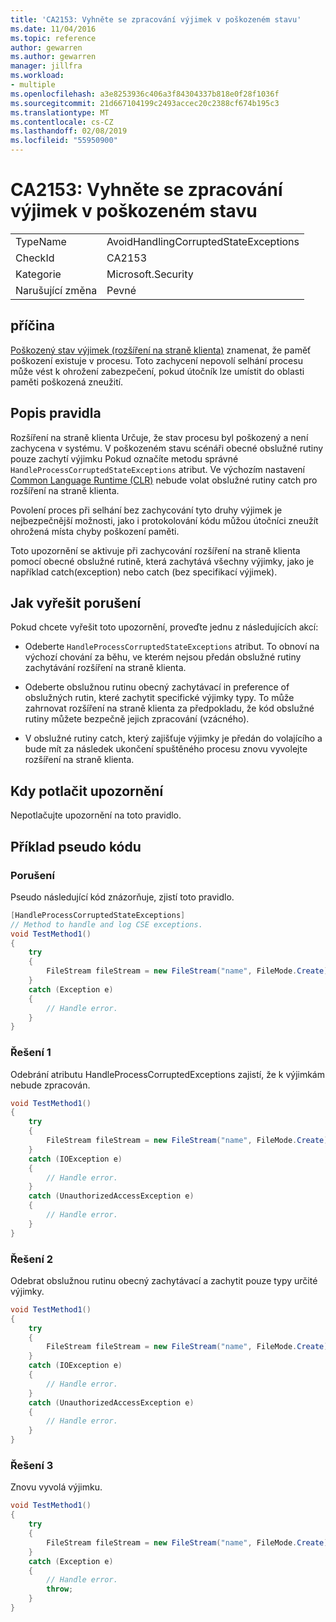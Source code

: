 ```yaml
---
title: 'CA2153: Vyhněte se zpracování výjimek v poškozeném stavu'
ms.date: 11/04/2016
ms.topic: reference
author: gewarren
ms.author: gewarren
manager: jillfra
ms.workload:
- multiple
ms.openlocfilehash: a3e8253936c406a3f84304337b818e0f28f1036f
ms.sourcegitcommit: 21d667104199c2493accec20c2388cf674b195c3
ms.translationtype: MT
ms.contentlocale: cs-CZ
ms.lasthandoff: 02/08/2019
ms.locfileid: "55950900"
---
```

# <a name="ca2153-avoid-handling-corrupted-state-exceptions"></a>CA2153: Vyhněte se zpracování výjimek v poškozeném stavu

|||
|-|-|
|TypeName|AvoidHandlingCorruptedStateExceptions|
|CheckId|CA2153|
|Kategorie|Microsoft.Security|
|Narušující změna|Pevné|

## <a name="cause"></a>příčina

[Poškozený stav výjimek (rozšíření na straně klienta)](https://msdn.microsoft.com/magazine/dd419661.aspx) znamenat, že paměť poškození existuje v procesu. Toto zachycení nepovolí selhání procesu může vést k ohrožení zabezpečení, pokud útočník lze umístit do oblasti paměti poškozená zneužití.

## <a name="rule-description"></a>Popis pravidla

Rozšíření na straně klienta Určuje, že stav procesu byl poškozený a není zachycena v systému. V poškozeném stavu scénáři obecné obslužné rutiny pouze zachytí výjimku Pokud označíte metodu správné `HandleProcessCorruptedStateExceptions` atribut. Ve výchozím nastavení [Common Language Runtime (CLR)](/dotnet/standard/clr) nebude volat obslužné rutiny catch pro rozšíření na straně klienta.

Povolení proces při selhání bez zachycování tyto druhy výjimek je nejbezpečnější možnosti, jako i protokolování kódu můžou útočníci zneužít ohrožená místa chyby poškození paměti.

Toto upozornění se aktivuje při zachycování rozšíření na straně klienta pomocí obecné obslužné rutině, která zachytává všechny výjimky, jako je například catch(exception) nebo catch (bez specifikací výjimek).

## <a name="how-to-fix-violations"></a>Jak vyřešit porušení

Pokud chcete vyřešit toto upozornění, proveďte jednu z následujících akcí:

- Odeberte `HandleProcessCorruptedStateExceptions` atribut. To obnoví na výchozí chování za běhu, ve kterém nejsou předán obslužné rutiny zachytávání rozšíření na straně klienta.

- Odeberte obslužnou rutinu obecný zachytávací in preference of obslužných rutin, které zachytit specifické výjimky typy. To může zahrnovat rozšíření na straně klienta za předpokladu, že kód obslužné rutiny můžete bezpečně jejich zpracování (vzácného).

- V obslužné rutiny catch, který zajišťuje výjimky je předán do volajícího a bude mít za následek ukončení spuštěného procesu znovu vyvolejte rozšíření na straně klienta.

## <a name="when-to-suppress-warnings"></a>Kdy potlačit upozornění

Nepotlačujte upozornění na toto pravidlo.

## <a name="pseudo-code-example"></a>Příklad pseudo kódu

### <a name="violation"></a>Porušení

Pseudo následující kód znázorňuje, zjistí toto pravidlo.

```csharp
[HandleProcessCorruptedStateExceptions]
// Method to handle and log CSE exceptions.
void TestMethod1()
{
    try
    {
        FileStream fileStream = new FileStream("name", FileMode.Create);
    }
    catch (Exception e)
    {
        // Handle error.
    }
}
```

### <a name="solution-1"></a>Řešení 1

Odebrání atributu HandleProcessCorruptedExceptions zajistí, že k výjimkám nebude zpracován.

```csharp
void TestMethod1()
{
    try
    {
        FileStream fileStream = new FileStream("name", FileMode.Create);
    }
    catch (IOException e)
    {
        // Handle error.
    }
    catch (UnauthorizedAccessException e)
    {
        // Handle error.
    }
}
```

### <a name="solution-2"></a>Řešení 2

Odebrat obslužnou rutinu obecný zachytávací a zachytit pouze typy určité výjimky.

```csharp
void TestMethod1()
{
    try
    {
        FileStream fileStream = new FileStream("name", FileMode.Create);
    }
    catch (IOException e)
    {
        // Handle error.
    }
    catch (UnauthorizedAccessException e)
    {
        // Handle error.
    }
}
```

### <a name="solution-3"></a>Řešení 3

Znovu vyvolá výjimku.

```csharp
void TestMethod1()
{
    try
    {
        FileStream fileStream = new FileStream("name", FileMode.Create);
    }
    catch (Exception e)
    {
        // Handle error.
        throw;
    }
}
```
